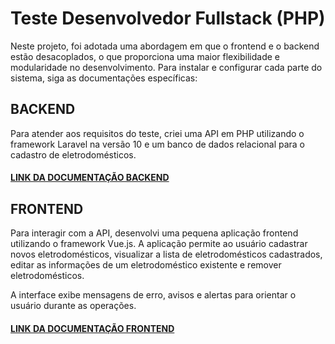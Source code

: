 # Teste Desenvolvedor Fullstack (PHP)

Neste projeto, foi adotada uma abordagem em que o frontend e o backend estão desacoplados, o que proporciona uma maior flexibilidade e modularidade no desenvolvimento. Para instalar e configurar cada parte do sistema, siga as documentações específicas:

## BACKEND

Para atender aos requisitos do teste, criei uma API em PHP utilizando o framework Laravel na versão 10 e um banco de dados relacional para o cadastro de eletrodomésticos.

#### [LINK DA DOCUMENTAÇÃO BACKEND](/backend/README.md)

## FRONTEND

Para interagir com a API, desenvolvi uma pequena aplicação frontend utilizando o framework Vue.js. A aplicação permite ao usuário cadastrar novos eletrodomésticos, visualizar a lista de eletrodomésticos cadastrados, editar as informações de um eletrodoméstico existente e remover eletrodomésticos.

A interface exibe mensagens de erro, avisos e alertas para orientar o usuário durante as operações.

#### [LINK DA DOCUMENTAÇÃO FRONTEND](/frontend/README.md)